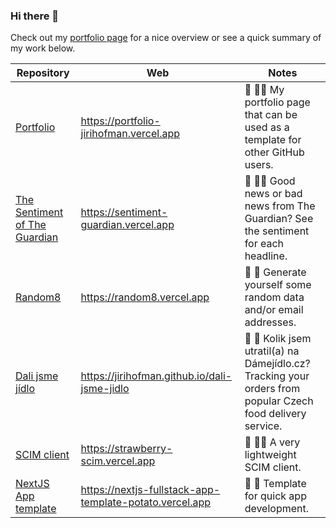 ### Hi there 👋
Check out my [portfolio page](https://portfolio-jirihofman.vercel.app) for a nice overview or see a quick summary of my work below.

| Repository | Web | Notes |
| ------ | ---------- | ----- |
| [Portfolio](https://github.com/jirihofman/portfolio) | https://portfolio-jirihofman.vercel.app | 📃 👨‍💻 My portfolio page that can be used as a template for other GitHub users. |
| [The Sentiment of The Guardian](https://github.com/jirihofman/sentiment-guardian) | https://sentiment-guardian.vercel.app | 📰 😶‍🌫️ Good news or bad news from The Guardian? See the sentiment for each headline. |
| [Random8](https://github.com/jirihofman/random8) | https://random8.vercel.app | 🎱 🎲 Generate yourself some random data and/or email addresses. |
| [Dali jsme jídlo](https://github.com/jirihofman/dali-jsme-jidlo) | https://jirihofman.github.io/dali-jsme-jidlo | 🍟 🥯 Kolik jsem utratil(a) na Dámejídlo.cz? Tracking your orders from popular Czech food delivery service. |
| [SCIM client](https://github.com/jirihofman/strawberry-scim) | https://strawberry-scim.vercel.app | 🍓 👨‍💻 A very lightweight SCIM client. |
| [NextJS App template](https://github.com/jirihofman/nextjs-fullstack-app-template) | https://nextjs-fullstack-app-template-potato.vercel.app | 🥔 🔖 Template for quick app development. |
<!--
**jirihofman/jirihofman** is a ✨ _special_ ✨ repository because its `README.md` (this file) appears on your GitHub profile.

Here are some ideas to get you started:

- 🌱 I’m currently learning ...
- 👯 I’m looking to collaborate on ...
- 🤔 I’m looking for help with ...
- 💬 Ask me about ...
- 📫 How to reach me: ...
- 😄 Pronouns: ...
- ⚡ Fun fact: ...
![Jiří Hofman's GitHub stats](https://github-readme-stats.vercel.app/api?username=jirihofman&show_icons=true&theme=radical)
-->

